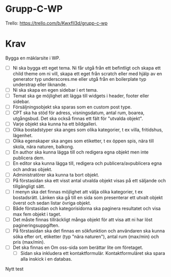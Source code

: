 # Grupp-C-WP

Trello:
    https://trello.com/b/KwxflI3d/grupp-c-wp

# Krav
Bygga en mäklarsite i WP.
- [ ] Ni ska bygga ett eget tema. Ni får utgå från ett befintligt och skapa ett child theme om ni vill, skapa ett eget från scratch eller med hjälp av en generator typ underscores.me eller utgå från en boilerplate typ understrap eller liknande.
- [ ] Ni ska skapa en egen sidebar i ert tema.
- [ ] Temat ska ge möjlighet att lägga till widgets i header, footer eller sidebar.
- [ ] Försäljningsobjekt ska sparas som en custom post type.
- [ ] CPT ska ha stöd för adress, visningsdatum, antal rum, boarea, utgångsbud. Det ska också finnas ett fält för "utvalda objekt".
- [ ] Varje objekt ska kunna ha ett bildgalleri.
- [ ] Olika bostadstyper ska anges som olika kategorier, t ex villa, fritidshus, lägenhet.
- [ ] Olika egenskaper ska anges som etiketter, t ex öppen spis, nära till skola, nära naturen, balkong.
- [ ] En author ska kunna lägga till och redigera egna objekt men inte publicera dem.
- [ ] En editor ska kunna lägga till, redigera och publicera/avpublicera egna och andras objekt.
- [ ] Administratörer ska kunna ta bort objekt.
- [ ] På förstasidan ska ett visst antal utvalda objekt visas på ett säljande och tillgängligt sätt.
- [ ] I menyn ska det finnas möjlighet att välja olika kategorier, t ex bostadsrätt. Länken ska gå till en sida som presenterar ett utvalt objekt överst och sedan listar övriga objekt.
- [ ] Både förstasidan och kategorisidorna ska paginera resultatet och visa max fem objekt i taget.
- [ ] Det måste finnas tillräckligt många objekt för att visa att ni har löst pagineringsuppgiften.
- [ ] På förstasidan ska det finnas en sökfunktion och användaren ska kunna söka efter ort, etiketter (typ "nära naturen"), antal rum (max/min) och pris (max/min).
- [ ] Det ska finnas en Om oss-sida som berättar lite om företaget.
    - [ ] Sidan ska inkludera ett kontaktformulär. Kontaktformuläret ska spara alla inskick i en databas.

Nytt test
